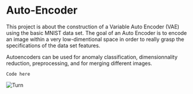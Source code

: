 # Auto-Encoder
This project is about the construction of a Variable Auto Encoder (VAE) using the basic MNIST data set. 
The goal of an Auto Encoder is to encode an image within a very low-dimentional space in order to really grasp the specifications of the data set features.

Autoencoders can be used for anomaly classification, dimensionnality reduction, preprocessing, and for merging different images. 

```
Code here
```

![Turn](readme/img/turn_tm20.gif)



